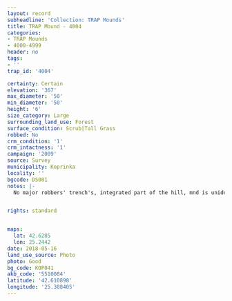 ```yaml
---
layout: record
subheadline: 'Collection: TRAP Mounds'
title: TRAP Mound - 4004
categories:
- TRAP Mounds
- 4000-4999
header: no
tags:
- ''
trap_id: '4004'

certainty: Certain
elevation: '367'
max_diameter: '50'
min_diameter: '50'
height: '6'
size_category: Large
surrounding_land_use: Forest
surface_condition: Scrub|Tall Grass
robbed: No
crm_condition: '1'
crm_intactness: '1'
campaign: '2009'
source: Survey
municipality: Koprinka
locality: ''
bgcode: DS001
notes: |-
  No major robbers' trench's, integrated part of the hill, mnd is unidentifiable.


rights: standard


maps:
  lat: 42.6285
  lon: 25.2442
date: 2018-05-16
land_use_source: Photo
photo: Good
bg_code: КОР041
akb_code: '5510084'
latitude: '42.610898'
longitude: '25.308405'
---
```

